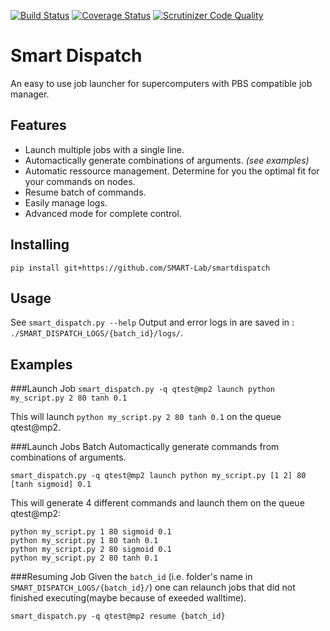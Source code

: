 [![Build Status](https://travis-ci.org/SMART-Lab/smartdispatch.png)](https://travis-ci.org/SMART-Lab/smartdispatch)
[![Coverage Status](https://coveralls.io/repos/SMART-Lab/smartdispatch/badge.png)](https://coveralls.io/r/SMART-Lab/smartdispatch)
[![Scrutinizer Code Quality](https://scrutinizer-ci.com/g/SMART-Lab/smartdispatch/badges/quality-score.png?b=master)](https://scrutinizer-ci.com/g/SMART-Lab/smartdispatch/?branch=master)
# Smart Dispatch
An easy to use job launcher for supercomputers with PBS compatible job manager.


## Features
- Launch multiple jobs with a single line.
- Automactically generate combinations of arguments. *(see examples)*
- Automatic ressource management. Determine for you the optimal fit for your commands on nodes.
- Resume batch of commands.
- Easily manage logs.
- Advanced mode for complete control.


## Installing
`pip install git+https://github.com/SMART-Lab/smartdispatch`


## Usage
See `smart_dispatch.py --help`
Output and error logs in are saved in : `./SMART_DISPATCH_LOGS/{batch_id}/logs/`.


## Examples
###Launch Job
`smart_dispatch.py -q qtest@mp2 launch python my_script.py 2 80 tanh 0.1`

This will launch `python my_script.py 2 80 tanh 0.1` on the queue qtest@mp2.

###Launch Jobs Batch
Automactically generate commands from combinations of arguments.

`smart_dispatch.py -q qtest@mp2 launch python my_script.py [1 2] 80 [tanh sigmoid] 0.1`

This will generate 4 different commands and launch them on the queue qtest@mp2:
```
python my_script.py 1 80 sigmoid 0.1
python my_script.py 1 80 tanh 0.1
python my_script.py 2 80 sigmoid 0.1
python my_script.py 2 80 tanh 0.1
```

###Resuming Job
Given the `batch_id` (i.e. folder's name in `SMART_DISPATCH_LOGS/{batch_id}/`) one can relaunch jobs that did not finished executing(maybe because of exeeded walltime).

`smart_dispatch.py -q qtest@mp2 resume {batch_id}`
